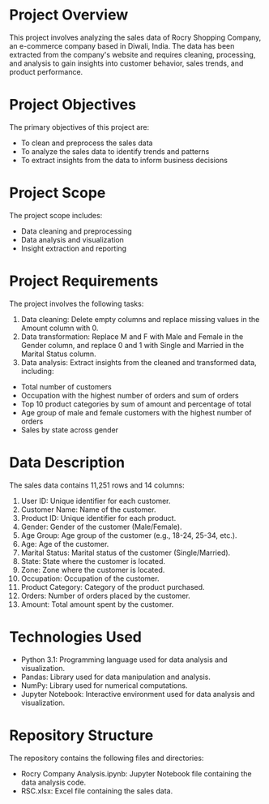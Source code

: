 # Project Overview
This project involves analyzing the sales data of Rocry Shopping Company, an e-commerce company based in Diwali, India. 
The data has been extracted from the company's website and requires cleaning, processing, and analysis to gain insights into customer behavior, sales trends, and product performance.

# Project Objectives
The primary objectives of this project are:
- To clean and preprocess the sales data
- To analyze the sales data to identify trends and patterns
- To extract insights from the data to inform business decisions

# Project Scope
The project scope includes:
- Data cleaning and preprocessing
- Data analysis and visualization
- Insight extraction and reporting

# Project Requirements
The project involves the following tasks:
1. Data cleaning: Delete empty columns and replace missing values in the Amount column with 0.
2. Data transformation: Replace M and F with Male and Female in the Gender column, and replace 0 and 1 with Single and Married in the Marital Status column.
3. Data analysis: Extract insights from the cleaned and transformed data, including:

- Total number of customers
- Occupation with the highest number of orders and sum of orders
- Top 10 product categories by sum of amount and percentage of total
- Age group of male and female customers with the highest number of orders
- Sales by state across gender

# Data Description
The sales data contains 11,251 rows and 14 columns:

1. User ID: Unique identifier for each customer.
2. Customer Name: Name of the customer.
3. Product ID: Unique identifier for each product.
4. Gender: Gender of the customer (Male/Female).
5. Age Group: Age group of the customer (e.g., 18-24, 25-34, etc.).
6. Age: Age of the customer.
7. Marital Status: Marital status of the customer (Single/Married).
8. State: State where the customer is located.
9. Zone: Zone where the customer is located.
10. Occupation: Occupation of the customer.
11. Product Category: Category of the product purchased.
12. Orders: Number of orders placed by the customer.
13. Amount: Total amount spent by the customer.

# Technologies Used
- Python 3.1: Programming language used for data analysis and visualization.
- Pandas: Library used for data manipulation and analysis.
- NumPy: Library used for numerical computations.
- Jupyter Notebook: Interactive environment used for data analysis and visualization.

# Repository Structure
The repository contains the following files and directories:
- Rocry Company Analysis.ipynb: Jupyter Notebook file containing the data analysis code.
- RSC.xlsx: Excel file containing the sales data.
